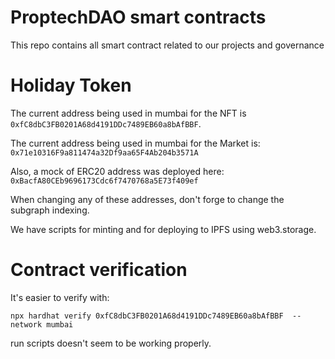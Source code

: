 # ProptechDAO smart contracts

This repo contains all smart contract related to our projects and governance



# Holiday Token 

The current address being used in mumbai for the NFT is `0xfC8dbC3FB0201A68d4191DDc7489EB60a8bAfBBF`.

The current address being used in mumbai for the Market is: `0x71e10316F9a811474a32Df9aa65F4Ab204b3571A`

Also, a mock of ERC20 address was deployed here: `0xBacfA80CEb9696173Cdc6f7470768a5E73f409ef`

When changing any of these addresses, don't forge to change the subgraph indexing.

We have scripts for minting and for deploying to IPFS using web3.storage.

# Contract verification

It's easier to verify with:
```
npx hardhat verify 0xfC8dbC3FB0201A68d4191DDc7489EB60a8bAfBBF  --network mumbai
```

run scripts doesn't seem to be working properly.